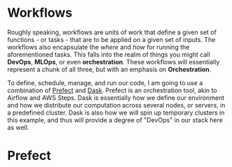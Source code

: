 # Workflows

Roughly speaking, workflows are units of work that define a given set of functions - or tasks - that are to be applied on a given set of inputs. The workflows also encapsulate the *where* and *how* for running the aforementioned tasks. This falls into the realm of things you might call **DevOps**, **MLOps**, or even **orchestration**. These workflows will essentially represent a chunk of all three, but with an emphasis on **Orchestration**.
<br>

To define, schedule, manage, and run our code, I am going to use a combination of [Prefect]() and [Dask](). Prefect is an orchestration tool, akin to Airflow and AWS Steps. Dask is essentially how we define our environment and how we distribute our computation across several nodes, or servers, in a predefined cluster. Dask is also how we will spin up temporary clusters in this example, and thus will provide a degree of "DevOps" in our stack here as well.

# Prefect
